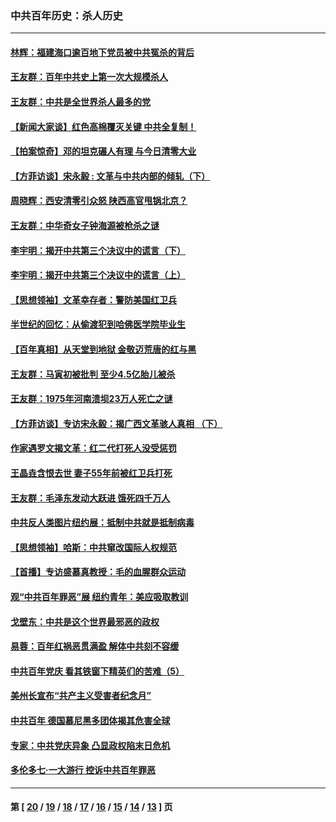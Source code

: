 ### 中共百年历史：杀人历史
---
#### [林辉：福建海口逾百地下党员被中共冤杀的背后](../../pages/nf1176106/n13878946.md?12110430) 
#### [王友群：百年中共史上第一次大规模杀人](../../pages/nf1176106/n13863785.md?12110430) 
#### [王友群：中共是全世界杀人最多的党](../../pages/nf1176106/n13860689.md?12110430) 
#### [【新闻大家谈】红色高棉覆灭关键 中共全复制！](../../pages/nf1176106/n13850222.md?12110430) 
#### [【拍案惊奇】邓的坦克碾人有理 与今日清零大业](../../pages/nf1176106/n13729574.md?12110430) 
#### [【方菲访谈】宋永毅 : 文革与中共内部的倾轧（下）](../../pages/nf1176106/n13486836.md?12110430) 
#### [周晓辉：西安清零引众怒 陕西高官甩锅北京？](../../pages/nf1176106/n13484627.md?12110430) 
#### [王友群：中华奇女子钟海源被枪杀之谜](../../pages/nf1176106/n13430555.md?12110430) 
#### [李宇明：揭开中共第三个决议中的谎言（下）](../../pages/nf1176106/n13389389.md?12110430) 
#### [李宇明：揭开中共第三个决议中的谎言（上）](../../pages/nf1176106/n13388697.md?12110430) 
#### [【思想领袖】文革幸存者：警防美国红卫兵](../../pages/nf1176106/n13339289.md?12110430) 
#### [半世纪的回忆：从偷渡犯到哈佛医学院毕业生](../../pages/nf1176106/n13345328.md?12110430) 
#### [【百年真相】从天堂到地狱 金敬迈荒唐的红与黑](../../pages/nf1176106/n13336995.md?12110430) 
#### [王友群：马寅初被批判 至少4.5亿胎儿被杀](../../pages/nf1176106/n13260313.md?12110430) 
#### [王友群：1975年河南溃坝23万人死亡之谜](../../pages/nf1176106/n13231576.md?12110430) 
#### [【方菲访谈】专访宋永毅：揭广西文革骇人真相 （下）](../../pages/nf1176106/n13209074.md?12110430) 
#### [作家遇罗文揭文革：红二代打死人没受惩罚](../../pages/nf1176106/n13205254.md?12110430) 
#### [王晶垚含恨去世 妻子55年前被红卫兵打死](../../pages/nf1176106/n13203590.md?12110430) 
#### [王友群：毛泽东发动大跃进 饿死四千万人](../../pages/nf1176106/n13177158.md?12110430) 
#### [中共反人类图片纽约展：抵制中共就是抵制病毒](../../pages/nf1176106/n13115371.md?12110430) 
#### [【思想领袖】哈斯：中共窜改国际人权规范](../../pages/nf1176106/n13053647.md?12110430) 
#### [【首播】专访盛慕真教授：毛的血腥群众运动](../../pages/nf1176106/n13091782.md?12110430) 
#### [观“中共百年罪恶”展 纽约青年：美应吸取教训](../../pages/nf1176106/n13085246.md?12110430) 
#### [戈壁东：中共是这个世界最邪恶的政权](../../pages/nf1176106/n13085641.md?12110430) 
#### [易蓉：百年红祸恶贯满盈 解体中共刻不容缓](../../pages/nf1176106/n13084455.md?12110430) 
#### [中共百年党庆 看其铁窗下精英们的苦难（5）](../../pages/nf1176106/n13076766.md?12110430) 
#### [美州长宣布“共产主义受害者纪念月”](../../pages/nf1176106/n13074024.md?12110430) 
#### [中共百年 德国慕尼黑多团体揭其危害全球](../../pages/nf1176106/n13068873.md?12110430) 
#### [专家：中共党庆异象 凸显政权陷末日危机](../../pages/nf1176106/n13067084.md?12110430) 
#### [多伦多七·一大游行 控诉中共百年罪恶](../../pages/nf1176106/n13062043.md?12110430) 

---
#### 第 [ [20](./20.md?12110430) / [19](./19.md?12110430) / [18](./18.md?12110430) / [17](./17.md?12110430) / [16](./16.md?12110430) / [15](./15.md?12110430) / [14](./14.md?12110430) / [13](./13.md?12110430) ] 页
